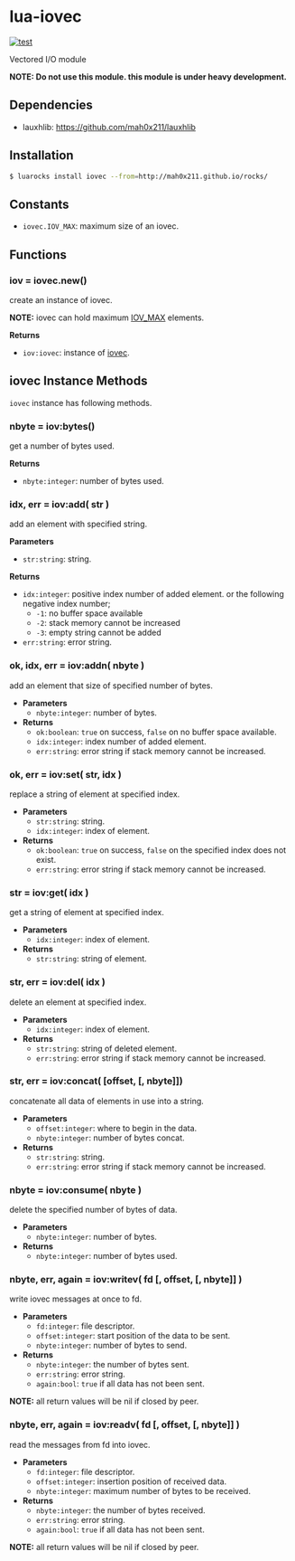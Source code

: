 # lua-iovec

[![test](https://github.com/mah0x211/lua-iovec/actions/workflows/test.yml/badge.svg)](https://github.com/mah0x211/lua-iovec/actions/workflows/test.yml)

Vectored I/O module

**NOTE: Do not use this module. this module is under heavy development.**


## Dependencies

- lauxhlib: <https://github.com/mah0x211/lauxhlib>


## Installation

```bash
$ luarocks install iovec --from=http://mah0x211.github.io/rocks/
```

## Constants

- `iovec.IOV_MAX`: maximum size of an iovec.


## Functions

### iov = iovec.new()

create an instance of iovec.

**NOTE:** iovec can hold maximum [IOV_MAX](#constants) elements.

**Returns**

- `iov:iovec`: instance of [iovec](#iovec-instance-methods).


## iovec Instance Methods

`iovec` instance has following methods.


### nbyte = iov:bytes()

get a number of bytes used.

**Returns**

- `nbyte:integer`: number of bytes used.


### idx, err = iov:add( str )

add an element with specified string.

**Parameters**

- `str:string`: string.

**Returns**

- `idx:integer`: positive index number of added element. or the following negative index number;
  - `-1`: no buffer space available
  - `-2`: stack memory cannot be increased
  - `-3`: empty string cannot be added
- `err:string`: error string.

### ok, idx, err = iov:addn( nbyte )

add an element that size of specified number of bytes.

- **Parameters**
    - `nbyte:integer`: number of bytes.
- **Returns**
    - `ok:boolean`: `true` on success, `false` on no buffer space available.
    - `idx:integer`: index number of added element.
    - `err:string`: error string if stack memory cannot be increased.


### ok, err = iov:set( str, idx )

replace a string of element at specified index.

- **Parameters**
    - `str:string`: string.
    - `idx:integer`: index of element.
- **Returns**
    - `ok:boolean`: `true` on success, `false` on the specified index does not exist.
    - `err:string`: error string if stack memory cannot be increased.


### str = iov:get( idx )

get a string of element at specified index.

- **Parameters**
    - `idx:integer`: index of element.
- **Returns**
    - `str:string`: string of element.


### str, err = iov:del( idx )

delete an element at specified index.

- **Parameters**
    - `idx:integer`: index of element.
- **Returns**
    - `str:string`: string of deleted element.
    - `err:string`: error string if stack memory cannot be increased.


### str, err = iov:concat( [offset, [, nbyte]])

concatenate all data of elements in use into a string.

- **Parameters**
    - `offset:integer`: where to begin in the data.
    - `nbyte:integer`: number of bytes concat.
- **Returns**
    - `str:string`: string.
    - `err:string`: error string if stack memory cannot be increased.


### nbyte = iov:consume( nbyte )

delete the specified number of bytes of data.

- **Parameters**
    - `nbyte:integer`: number of bytes.
- **Returns**
    - `nbyte:integer`: number of bytes used.


### nbyte, err, again = iov:writev( fd [, offset, [, nbyte]] )

write iovec messages at once to fd.

- **Parameters**
    - `fd:integer`: file descriptor.
    - `offset:integer`: start position of the data to be sent.
    - `nbyte:integer`: number of bytes to send.
- **Returns**
    - `nbyte:integer`: the number of bytes sent.
    - `err:string`: error string.
    - `again:bool`: `true` if all data has not been sent.

**NOTE:** all return values will be nil if closed by peer.


### nbyte, err, again = iov:readv( fd [, offset, [, nbyte]] )

read the messages from fd into iovec.

- **Parameters**
    - `fd:integer`: file descriptor.
    - `offset:integer`: insertion position of received data.
    - `nbyte:integer`: maximum number of bytes to be received.
- **Returns**
    - `nbyte:integer`: the number of bytes received.
    - `err:string`: error string.
    - `again:bool`: `true` if all data has not been sent.

**NOTE:** all return values will be nil if closed by peer.
